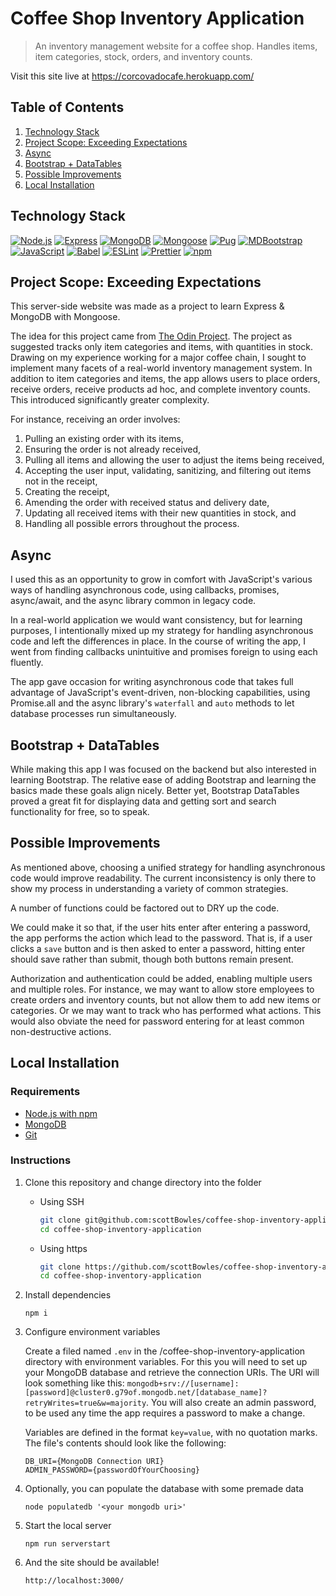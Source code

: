 # Coffee Shop Inventory Application

> An inventory management website for a coffee shop. Handles items, item categories, stock, orders, and inventory counts.

Visit this site live at https://corcovadocafe.herokuapp.com/

## Table of Contents

1. [Technology Stack](#techology-stack)
1. [Project Scope: Exceeding Expectations](#project-scope)
1. [Async](#async)
1. [Bootstrap + DataTables](#bootstrap)
1. [Possible Improvements](#possible-improvements)
1. [Local Installation](#local-installation)

## Technology Stack

[![Node.js](https://img.shields.io/badge/-Node.js-339933?logo=node.js&logoColor=fff)](https://nodejs.org/)
[![Express](https://img.shields.io/badge/-Express-000000?logo=express)](https://expressjs.com/)
[![MongoDB](https://img.shields.io/badge/-MongoDB-153814?logo=mongodb)](https://www.mongodb.org/)
[![Mongoose](https://img.shields.io/static/v1?label=m&message=Mongoose&color=880000&labelColor=eee)](https://mongoosejs.com/)
[![Pug](https://img.shields.io/badge/-Pug-A86454?logo=pug&logoColor=421b11)](https://pugjs.org/)
[![MDBootstrap](https://img.shields.io/badge/-MDBootstrap-7952B3?logo=bootstrap&logoColor=fff)](https://mdbootstrap.com/)
[![JavaScript](https://img.shields.io/badge/-JavaScript-F7DF1E?logo=javascript&logoColor=000)](https://developer.mozilla.org/en-US/docs/Web/JavaScript)
[![Babel](https://img.shields.io/badge/-Babel-030301?logo=babel)](https://babeljs.io/)
[![ESLint](https://img.shields.io/badge/-ESLint-4B32C3?logo=eslint)](https://eslint.org/)
[![Prettier](https://img.shields.io/badge/-Prettier-24292e?logo=prettier)](https://prettier.io/)
[![npm](https://img.shields.io/badge/-npm-CB3837?logo=npm)](https://www.npmjs.com/)

## Project Scope: Exceeding Expectations

This server-side website was made as a project to learn Express & MongoDB with Mongoose.

The idea for this project came from [The Odin Project](https://www.theodinproject.com/courses/nodejs/lessons/inventory-application). The project as suggested tracks only item categories and items, with quantities in stock. Drawing on my experience working for a major coffee chain, I sought to implement many facets of a real-world inventory management system. In addition to item categories and items, the app allows users to place orders, receive orders, receive products ad hoc, and complete inventory counts. This introduced significantly greater complexity.

For instance, receiving an order involves:

1. Pulling an existing order with its items,
1. Ensuring the order is not already received,
1. Pulling all items and allowing the user to adjust the items being received,
1. Accepting the user input, validating, sanitizing, and filtering out items not in the receipt,
1. Creating the receipt,
1. Amending the order with received status and delivery date,
1. Updating all received items with their new quantities in stock, and
1. Handling all possible errors throughout the process.

## Async

I used this as an opportunity to grow in comfort with JavaScript's various ways of handling asynchronous code, using callbacks, promises, async/await, and the async library common in legacy code.

In a real-world application we would want consistency, but for learning purposes, I intentionally mixed up my strategy for handling asynchronous code and left the differences in place. In the course of writing the app, I went from finding callbacks unintuitive and promises foreign to using each fluently.

The app gave occasion for writing asynchronous code that takes full advantage of JavaScript's event-driven, non-blocking capabilities, using Promise.all and the async library's `waterfall` and `auto` methods to let database processes run simultaneously.

## Bootstrap + DataTables

While making this app I was focused on the backend but also interested in learning Bootstrap. The relative ease of adding Bootstrap and learning the basics made these goals align nicely. Better yet, Bootstrap DataTables proved a great fit for displaying data and getting sort and search functionality for free, so to speak.

## Possible Improvements

As mentioned above, choosing a unified strategy for handling asynchronous code would improve readability. The current inconsistency is only there to show my process in understanding a variety of common strategies.

A number of functions could be factored out to DRY up the code.

We could make it so that, if the user hits enter after entering a password, the app performs the action which lead to the password. That is, if a user clicks a `save` button and is then asked to enter a password, hitting enter should save rather than submit, though both buttons remain present.

Authorization and authentication could be added, enabling multiple users and multiple roles. For instance, we may want to allow store employees to create orders and inventory counts, but not allow them to add new items or categories. Or we may want to track who has performed what actions. This would also obviate the need for password entering for at least common non-destructive actions.

## Local Installation

### Requirements

- [Node.js with npm](https://nodejs.org/en/)
- [MongoDB](https://www.mongodb.com/cloud/atlas)
- [Git](https://git-scm.com/)

### Instructions

1. Clone this repository and change directory into the folder

   - Using SSH

     ```bash
     git clone git@github.com:scottBowles/coffee-shop-inventory-application.git
     cd coffee-shop-inventory-application
     ```

   - Using https

     ```bash
     git clone https://github.com/scottBowles/coffee-shop-inventory-application.git
     cd coffee-shop-inventory-application
     ```

1. Install dependencies

   `npm i`

1. Configure environment variables

   Create a filed named `.env` in the /coffee-shop-inventory-application directory with environment variables. For this you will need to set up your MongoDB database and retrieve the connection URIs. The URI will look something like this: `mongodb+srv://[username]:[password]@cluster0.g79of.mongodb.net/[database_name]?retryWrites=true&w=majority`. You will also create an admin password, to be used any time the app requires a password to make a change.

   Variables are defined in the format `key=value`, with no quotation marks. The file's contents should look like the following:

   ```
   DB_URI={MongoDB Connection URI}
   ADMIN_PASSWORD={passwordOfYourChoosing}
   ```

1. Optionally, you can populate the database with some premade data

   `node populatedb '<your mongodb uri>'`

1. Start the local server

   `npm run serverstart`

1. And the site should be available!

   `http://localhost:3000/`
